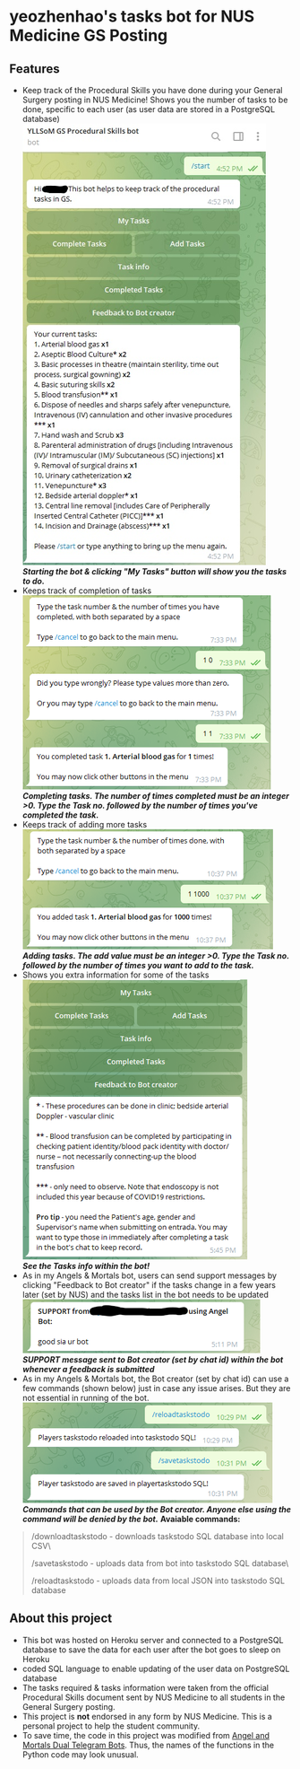 # yeozhenhao's tasks bot for NUS Medicine GS Posting
## Features
- Keep track of the Procedural Skills you have done during your
General Surgery posting in NUS Medicine! Shows you the number of tasks to be done, specific to each user (as user data are stored in a PostgreSQL database)
![](botPics/startbot.jpg)\
***Starting the bot & clicking "My Tasks" button will show you the tasks to do.***
- Keeps track of completion of tasks
![](botPics/completetask.png)\
***Completing tasks. The number of times completed must be an integer >0. Type the Task no. followed by the number of times you've completed the task.***
- Keeps track of adding more tasks
![](botPics/addtask.png)\
***Adding tasks. The add value must be an integer >0. Type the Task no. followed by the number of times you want to add to the task.***
- Shows you extra information for some of the tasks
![](botPics/tasksinfo.png)\
***See the Tasks info within the bot!***
- As in my Angels & Mortals bot, users can send support messages by clicking "Feedback to Bot creator" if the tasks change in a few years later (set by NUS)
and the tasks list in the bot needs to be updated
![](botPics/supportmessage.png)\
***SUPPORT message sent to Bot creator (set by chat id) within the bot whenever a feedback is submitted***
- As in my Angels & Mortals bot, the Bot creator (set by chat id) can use a few commands (shown below) just in case any issue arises. But they are not essential in running of the bot. 
![](botPics/gamemastercommand.png)\
***Commands that can be used by the Bot creator. Anyone else using the command will be denied by the bot.***
**Avaiable commands:**
> /downloadtaskstodo - downloads taskstodo SQL database into local CSV\
> 
> /savetaskstodo - uploads data from bot into taskstodo SQL database\
>
> /reloadtaskstodo - uploads data from local JSON into taskstodo SQL database

## About this project
- This bot was hosted on Heroku server and connected to a PostgreSQL database to save the
data for each user after the bot goes to sleep on Heroku
![]()
- coded SQL language to enable updating of the user data on PostgreSQL database
![]()
- The tasks required & tasks information were taken from the official Procedural Skills document sent
by NUS Medicine to all students in the General Surgery posting.
- This project is **not** endorsed in any form by NUS Medicine. This is a personal project
to help the student community.
- To save time, the code in this project was modified from [Angel and Mortals Dual Telegram Bots](https://github.com/yeozhenhao/Angels_Mortals_bot).
Thus, the names of the functions in the Python code may look unusual.
